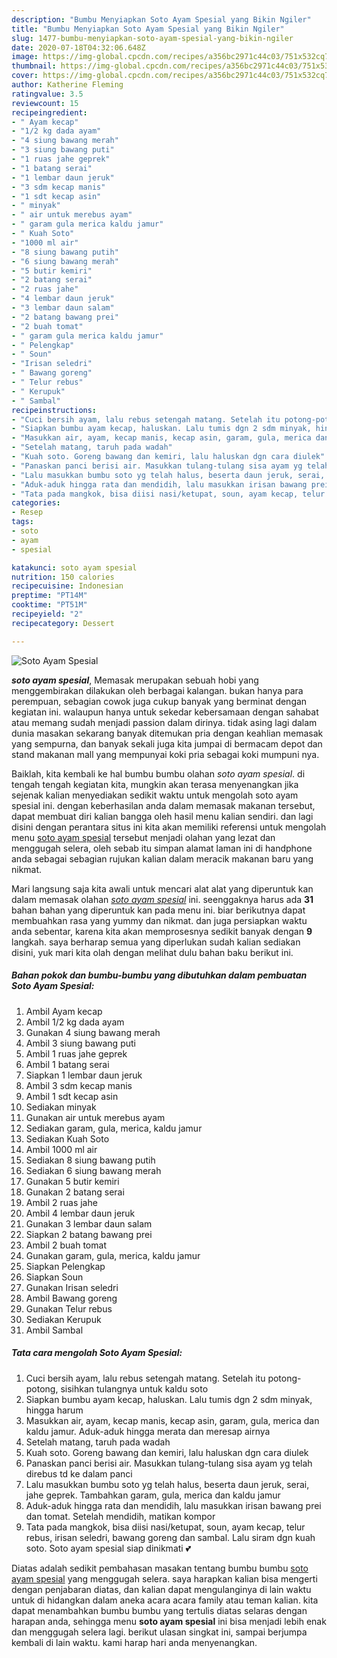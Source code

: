 ```yaml
---
description: "Bumbu Menyiapkan Soto Ayam Spesial yang Bikin Ngiler"
title: "Bumbu Menyiapkan Soto Ayam Spesial yang Bikin Ngiler"
slug: 1477-bumbu-menyiapkan-soto-ayam-spesial-yang-bikin-ngiler
date: 2020-07-18T04:32:06.648Z
image: https://img-global.cpcdn.com/recipes/a356bc2971c44c03/751x532cq70/soto-ayam-spesial-foto-resep-utama.jpg
thumbnail: https://img-global.cpcdn.com/recipes/a356bc2971c44c03/751x532cq70/soto-ayam-spesial-foto-resep-utama.jpg
cover: https://img-global.cpcdn.com/recipes/a356bc2971c44c03/751x532cq70/soto-ayam-spesial-foto-resep-utama.jpg
author: Katherine Fleming
ratingvalue: 3.5
reviewcount: 15
recipeingredient:
- " Ayam kecap"
- "1/2 kg dada ayam"
- "4 siung bawang merah"
- "3 siung bawang puti"
- "1 ruas jahe geprek"
- "1 batang serai"
- "1 lembar daun jeruk"
- "3 sdm kecap manis"
- "1 sdt kecap asin"
- " minyak"
- " air untuk merebus ayam"
- " garam gula merica kaldu jamur"
- " Kuah Soto"
- "1000 ml air"
- "8 siung bawang putih"
- "6 siung bawang merah"
- "5 butir kemiri"
- "2 batang serai"
- "2 ruas jahe"
- "4 lembar daun jeruk"
- "3 lembar daun salam"
- "2 batang bawang prei"
- "2 buah tomat"
- " garam gula merica kaldu jamur"
- " Pelengkap"
- " Soun"
- "Irisan seledri"
- " Bawang goreng"
- " Telur rebus"
- " Kerupuk"
- " Sambal"
recipeinstructions:
- "Cuci bersih ayam, lalu rebus setengah matang. Setelah itu potong-potong, sisihkan tulangnya untuk kaldu soto"
- "Siapkan bumbu ayam kecap, haluskan. Lalu tumis dgn 2 sdm minyak, hingga harum"
- "Masukkan air, ayam, kecap manis, kecap asin, garam, gula, merica dan kaldu jamur. Aduk-aduk hingga merata dan meresap airnya"
- "Setelah matang, taruh pada wadah"
- "Kuah soto. Goreng bawang dan kemiri, lalu haluskan dgn cara diulek"
- "Panaskan panci berisi air. Masukkan tulang-tulang sisa ayam yg telah direbus td ke dalam panci"
- "Lalu masukkan bumbu soto yg telah halus, beserta daun jeruk, serai, jahe geprek. Tambahkan garam, gula, merica dan kaldu jamur"
- "Aduk-aduk hingga rata dan mendidih, lalu masukkan irisan bawang prei dan tomat. Setelah mendidih, matikan kompor"
- "Tata pada mangkok, bisa diisi nasi/ketupat, soun, ayam kecap, telur rebus, irisan seledri, bawang goreng dan sambal. Lalu siram dgn kuah soto. Soto ayam spesial siap dinikmati 💕"
categories:
- Resep
tags:
- soto
- ayam
- spesial

katakunci: soto ayam spesial 
nutrition: 150 calories
recipecuisine: Indonesian
preptime: "PT14M"
cooktime: "PT51M"
recipeyield: "2"
recipecategory: Dessert

---
```



![Soto Ayam Spesial](https://img-global.cpcdn.com/recipes/a356bc2971c44c03/751x532cq70/soto-ayam-spesial-foto-resep-utama.jpg)

<b><i>soto ayam spesial</i></b>, Memasak merupakan sebuah hobi yang menggembirakan dilakukan oleh berbagai kalangan. bukan hanya para perempuan, sebagian cowok juga cukup banyak yang berminat dengan kegiatan ini. walaupun hanya untuk sekedar kebersamaan dengan sahabat atau memang sudah menjadi passion dalam dirinya. tidak asing lagi dalam dunia masakan sekarang banyak ditemukan pria dengan keahlian memasak yang sempurna, dan banyak sekali juga kita jumpai di bermacam depot dan stand makanan mall yang mempunyai koki pria sebagai koki mumpuni nya.

Baiklah, kita kembali ke hal bumbu bumbu olahan <i>soto ayam spesial</i>. di tengah tengah kegiatan kita, mungkin akan terasa menyenangkan jika sejenak kalian menyediakan sedikit waktu untuk mengolah soto ayam spesial ini. dengan keberhasilan anda dalam memasak makanan tersebut, dapat membuat diri kalian bangga oleh hasil menu kalian sendiri. dan lagi disini dengan perantara situs ini kita akan memiliki referensi untuk mengolah menu <u>soto ayam spesial</u> tersebut menjadi olahan yang lezat dan menggugah selera, oleh sebab itu simpan alamat laman ini di handphone anda sebagai sebagian rujukan kalian dalam meracik makanan baru yang nikmat.




Mari langsung saja kita awali untuk mencari alat alat yang diperuntuk kan dalam memasak olahan <u><i>soto ayam spesial</i></u> ini. seenggaknya harus ada <b>31</b> bahan bahan yang diperuntuk kan pada menu ini. biar berikutnya dapat membuahkan rasa yang yummy dan nikmat. dan juga persiapkan waktu anda sebentar, karena kita akan memprosesnya sedikit banyak dengan <b>9</b> langkah. saya berharap semua yang diperlukan sudah kalian sediakan disini, yuk mari kita olah dengan melihat dulu bahan baku berikut ini.

<!--inarticleads1-->

##### Bahan pokok dan bumbu-bumbu yang dibutuhkan dalam pembuatan Soto Ayam Spesial:

1. Ambil  Ayam kecap
1. Ambil 1/2 kg dada ayam
1. Gunakan 4 siung bawang merah
1. Ambil 3 siung bawang puti
1. Ambil 1 ruas jahe geprek
1. Ambil 1 batang serai
1. Siapkan 1 lembar daun jeruk
1. Ambil 3 sdm kecap manis
1. Ambil 1 sdt kecap asin
1. Sediakan  minyak
1. Gunakan  air untuk merebus ayam
1. Sediakan  garam, gula, merica, kaldu jamur
1. Sediakan  Kuah Soto
1. Ambil 1000 ml air
1. Sediakan 8 siung bawang putih
1. Sediakan 6 siung bawang merah
1. Gunakan 5 butir kemiri
1. Gunakan 2 batang serai
1. Ambil 2 ruas jahe
1. Ambil 4 lembar daun jeruk
1. Gunakan 3 lembar daun salam
1. Siapkan 2 batang bawang prei
1. Ambil 2 buah tomat
1. Gunakan  garam, gula, merica, kaldu jamur
1. Siapkan  Pelengkap
1. Siapkan  Soun
1. Gunakan Irisan seledri
1. Ambil  Bawang goreng
1. Gunakan  Telur rebus
1. Sediakan  Kerupuk
1. Ambil  Sambal




<!--inarticleads2-->

##### Tata cara mengolah Soto Ayam Spesial:

1. Cuci bersih ayam, lalu rebus setengah matang. Setelah itu potong-potong, sisihkan tulangnya untuk kaldu soto
1. Siapkan bumbu ayam kecap, haluskan. Lalu tumis dgn 2 sdm minyak, hingga harum
1. Masukkan air, ayam, kecap manis, kecap asin, garam, gula, merica dan kaldu jamur. Aduk-aduk hingga merata dan meresap airnya
1. Setelah matang, taruh pada wadah
1. Kuah soto. Goreng bawang dan kemiri, lalu haluskan dgn cara diulek
1. Panaskan panci berisi air. Masukkan tulang-tulang sisa ayam yg telah direbus td ke dalam panci
1. Lalu masukkan bumbu soto yg telah halus, beserta daun jeruk, serai, jahe geprek. Tambahkan garam, gula, merica dan kaldu jamur
1. Aduk-aduk hingga rata dan mendidih, lalu masukkan irisan bawang prei dan tomat. Setelah mendidih, matikan kompor
1. Tata pada mangkok, bisa diisi nasi/ketupat, soun, ayam kecap, telur rebus, irisan seledri, bawang goreng dan sambal. Lalu siram dgn kuah soto. Soto ayam spesial siap dinikmati 💕




Diatas adalah sedikit pembahasan masakan tentang bumbu bumbu <u>soto ayam spesial</u> yang menggugah selera. saya harapkan kalian bisa mengerti dengan penjabaran diatas, dan kalian dapat mengulanginya di lain waktu untuk di hidangkan dalam aneka acara acara family atau teman kalian. kita dapat menambahkan bumbu bumbu yang tertulis diatas selaras dengan harapan anda, sehingga menu <b>soto ayam spesial</b> ini bisa menjadi lebih enak dan menggugah selera lagi. berikut ulasan singkat ini, sampai berjumpa kembali di lain waktu. kami harap hari anda menyenangkan.
